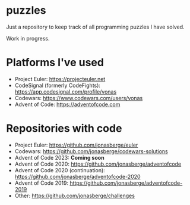 # puzzles

Just a repository to keep track of all programming puzzles I have solved.

Work in progress.

# Platforms I've used

- Project Euler: https://projecteuler.net
- CodeSignal (formerly CodeFights): https://app.codesignal.com/profile/vonas
- Codewars: https://www.codewars.com/users/vonas
- Advent of Code: https://adventofcode.com

# Repositories with code

- Project Euler: https://github.com/jonasberge/euler
- Codewars: https://github.com/jonasberge/codewars-solutions
- Advent of Code 2023: **Coming soon**
- Advent of Code 2020: https://github.com/jonasberge/adventofcode
- Advent of Code 2020 (continuation): https://github.com/jonasberge/adventofcode-2020
- Advent of Code 2019: https://github.com/jonasberge/adventofcode-2019
- Other: https://github.com/jonasberge/challenges

